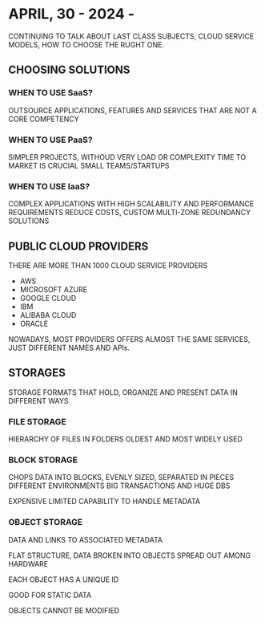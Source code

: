 
# APRIL, 30 - 2024 - 

CONTINUING TO TALK ABOUT LAST CLASS SUBJECTS, CLOUD SERVICE MODELS, HOW TO CHOOSE THE RUGHT ONE.

## CHOOSING SOLUTIONS

### WHEN TO USE SaaS?

OUTSOURCE APPLICATIONS, FEATURES AND SERVICES THAT ARE NOT A CORE COMPETENCY

### WHEN TO USE PaaS?

SIMPLER PROJECTS, WITHOUD VERY LOAD OR COMPLEXITY
TIME TO MARKET IS CRUCIAL
SMALL TEAMS/STARTUPS

### WHEN TO USE IaaS?

COMPLEX APPLICATIONS WITH HIGH SCALABILITY AND PERFORMANCE REQUIREMENTS
REDUCE COSTS, CUSTOM MULTI-ZONE REDUNDANCY SOLUTIONS

## PUBLIC CLOUD PROVIDERS

THERE ARE MORE THAN 1000 CLOUD SERVICE PROVIDERS

- AWS
- MICROSOFT AZURE
- GOOGLE CLOUD
- IBM
- ALIBABA CLOUD
- ORACLE

NOWADAYS, MOST PROVIDERS OFFERS ALMOST THE SAME SERVICES, JUST DIFFERENT NAMES AND APIs.

## STORAGES

STORAGE FORMATS THAT HOLD, ORGANIZE AND PRESENT DATA IN DIFFERENT WAYS

### FILE STORAGE

HIERARCHY OF FILES IN FOLDERS
OLDEST AND MOST WIDELY USED

### BLOCK STORAGE

CHOPS DATA INTO BLOCKS, EVENLY SIZED, SEPARATED IN PIECES
DIFFERENT ENVIRONMENTS
BIG TRANSACTIONS AND HUGE DBS

EXPENSIVE
LIMITED CAPABILITY TO HANDLE METADATA

### OBJECT STORAGE

DATA AND LINKS TO ASSOCIATED METADATA

FLAT STRUCTURE, DATA BROKEN INTO OBJECTS
SPREAD OUT AMONG HARDWARE

EACH OBJECT HAS A UNIQUE ID

GOOD FOR STATIC DATA

OBJECTS CANNOT BE MODIFIED 